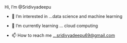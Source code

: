Hi, I’m @Sridivyadeepu
- 👀 I’m interested in ...data science and machine learning
- 🌱 I’m currently learning ... cloud computing

- 📫 How to reach me ...sridivyadeepu69@gmail.com

